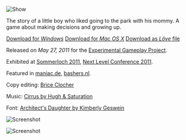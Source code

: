 ![Show](https://www.youtube.com/embed/Dmv8b4mSWPI "iframe,16:9")

The story of a little boy who liked going to the park with his mommy. A game about making decisions and growing up.

[Download for *Windows*](https://github.com/KoltesDigital/Lifetime/releases/download/v1/lifetime_windows.zip "button")
[Download for *Mac OS X*](https://github.com/KoltesDigital/Lifetime/releases/download/v1/lifetime_macosx.zip "button")
[Download as *Löve* file](https://github.com/KoltesDigital/Lifetime/releases/download/v1/lifetime_love.zip "button")

Released on *May 27, 2011* for the [Experimental Gameplay Project](http://experimentalgameplay.com/blog/2011/05/zoom-in-may).

Exhibited at [Sommerloch 2011](http://www.hfg-karlsruhe.de/features/sommerloch-2011.html), [Next Level Conference 2011](http://www.nextlevel-conference.org/).

Featured in [maniac.de](http://www.maniac.de/content/next-level-conference-2011-lifetime-%E2%80%93-bewegendes-indie-game), [bashers.nl](http://bashers.nl/de-drie-slechtste-en-beste-spellen-van-2011-aldus-robert).

Copy editing: [Brice Clocher](http://mangatome.net/)

Music: [Cirrus by Hugh & Saturation](http://www.hughandsaturation.com/index.html)

Font: [Architect's Daughter by Kimberly Geswein](http://www.dafont.com/architects-daughter.font)

![Screenshot](https://github.com/KoltesDigital/Lifetime/raw/master/screenshots/lifetime1.png "fullwidth")

![Screenshot](https://github.com/KoltesDigital/Lifetime/raw/master/screenshots/lifetime2.png "fullwidth")
